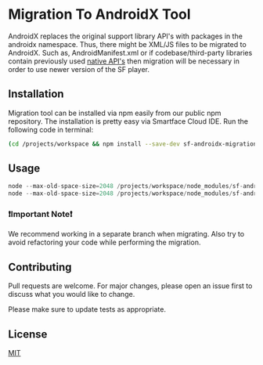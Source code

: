 # Migration To AndroidX Tool

AndroidX replaces the original support library API's with packages in the androidx namespace. Thus, there might be XML/JS files to be migrated to AndroidX. Such as, AndroidManifest.xml or if codebase/third-party libraries contain previously used [native API's](https://developer.smartface.io/docs/accessing-native-apis) then migration will be necessary in order to use newer version of the SF player.

## Installation

Migration tool can be installed via npm easily from our public npm repository. The installation is pretty easy via Smartface Cloud IDE. Run the following code in terminal:

```bash
(cd /projects/workspace && npm install --save-dev sf-androidx-migration)
```

## Usage

```javascript
node --max-old-space-size=2048 /projects/workspace/node_modules/sf-androidx-migration/index.js /projects/workspace/workspace/scripts/
node --max-old-space-size=2048 /projects/workspace/node_modules/sf-androidx-migration/index.js /projects/workspace/config/
```

### ❗Important Note❗

We recommend working in a separate branch when migrating. Also try to avoid refactoring your code while performing the migration.
 
## Contributing
Pull requests are welcome. For major changes, please open an issue first to discuss what you would like to change.

Please make sure to update tests as appropriate.

## License
[MIT](https://choosealicense.com/licenses/mit/)
